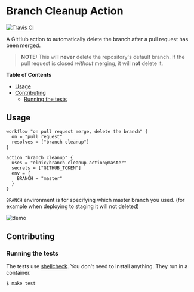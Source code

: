 # Branch Cleanup Action

[![Travis CI](https://img.shields.io/travis/jessfraz/branch-cleanup-action.svg?style=for-the-badge)](https://travis-ci.org/jessfraz/branch-cleanup-action)

A GitHub action to automatically delete the branch after a pull request has been merged. 

> **NOTE:** This will **never** delete the repository's default branch. If the pull request is closed _without_ merging, it will **not** delete it.

**Table of Contents**

<!-- toc -->

- [Usage](#usage)
- [Contributing](#contributing)
  * [Running the tests](#running-the-tests)

<!-- tocstop -->

## Usage

```
workflow "on pull request merge, delete the branch" {
  on = "pull_request"
  resolves = ["branch cleanup"]
}

action "branch cleanup" {
  uses = "elnic/branch-cleanup-action@master"
  secrets = ["GITHUB_TOKEN"]
  env = {
    BRANCH = "master"
  }
}
```

`BRANCH` environment is for specifying which master branch you used. (for example when deploying to staging it will not deleted)

![demo](demo.png)

## Contributing

### Running the tests

The tests use [shellcheck](https://github.com/koalaman/shellcheck). You don't
need to install anything. They run in a container.

```console
$ make test
```
